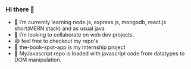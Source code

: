 <!--
**venish-prabhu/venish-prabhu** is a ✨ _special_ ✨ repository because its `README.md` (this file) appears on your GitHub profile.

Here are some ideas to get you started:

- 🔭 I’m currently working on ...
- 🌱 I’m currently learning ...
- 👯 I’m looking to collaborate on ...
- 🤔 I’m looking for help with ...
- 💬 Ask me about ...
- 📫 How to reach me: ...
- 😄 Pronouns: ...
- ⚡ Fun fact: ...
-->

### Hi there 👋

- 🌱 I’m currently learning node.js, express.js, mongodb, react.js short(MERN stack) and as usual java
- 👯 I’m looking to collaborate on web dev projects.
- 😄 feel free to checkout my repo's
- 🔭 the-book-spot-app is my internship project
- 🌱 MyJavascript repo is loaded with javascript code from datatypes to DOM manipulation.
